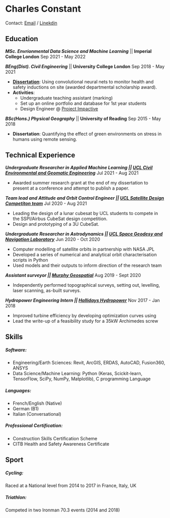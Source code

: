 # Charles Constant

Contact: [Email](mailto:hello@workwithcarolyn.com) / [Linekdin](https://www.linkedin.com/in/charles-constant-63364966/)

## Education
 ***MSc. Envrionmental Data Science and Machine Learning*** || **Imperial College London** Sep 2021 - May 2022
 
 ***BEng(Dist). Civil Engineering*** || **University College London** Sep 2018 - May 2021
- [**Dissertation**](https://github.com/CharlesPlusC/cv/blob/gh-pages/Improving%20Construction%20Site%20Inductions%20through%20the%20use%20of%20a%20Facial%20Emotion%20Recognition%2C%20a%20Study%20in%20Engagement_Charles%20Constant%20and%20Elizabeth%20Bates%20(1).pdf): Using convolutional neural nets to monitor health and safety inductions on site (awarded departmental scholarship award).
- **Activities**: 
  - Undergraduate teaching assistant (marking)
  - Set up an online portfolio and database for 1st year students
  - Design Engineer @ [Project Impactive](https://www.projectimpactive.co.uk/)

 ***BSc(Hons.) Physical Geography*** || **University of Reading** Sep 2015 - May 2018
- **Dissertation**: Quantifying the effect of green environments on stress in humans using remote sensing.

## Technical Experience
***Undergraduate Researcher in Applied Machine Learning || [UCL Civil Environmental and Geomatic Engineering](https://www.ucl.ac.uk/civil-environmental-geomatic-engineering/)*** Jul 2021 - Aug 2021
- Awarded summer research grant at the end of my dissertation to present at a conference and attempt to publish a paper.

***Team lead and Attitude and Orbit Control Engineer || [UCL Satellite Design Competiton team](https://www.linkedin.com/company/ucl-vestigo-satellite-design-team)*** Jul 2020 - Aug 2021
- Leading the design of a lunar cubesat by UCL students to compete in the SSPI/Airbus CubeSat design competition.
- Design and prototyping of a 3U CubeSat.

***Undergraduate Researcher in Astrodynamics || [UCL Space Geodesy and Navigation Laboratory](https://www.ucl.ac.uk/civil-environmental-geomatic-engineering/research-projects/2018/aug/space-geodesy-and-navigation-laboratory)*** Jun 2020 - Oct 2020
-  Computer modelling of satellite orbits in partnership with NASA JPL
-  Developed a series of numerical and analytical orbit characterisation scripts in Python
-  Used models and their outputs to inform direction of the research team

***Assistant surveyor || [Murphy Geospatial](https://murphygs.com/)*** Aug 2019 - Sept 2020
-  Independently performed topographical surveys, setting out, levelling, laser scanning, as-built surveys.

***Hydropower Engineering Intern || [Hallidays Hydropower](https://www.hallidayshydropower.com/)*** Nov 2017 - Jan 2018
- Improved turbine efficiency by developing optimization curves using 
- Lead the write-up of a feasibility study for a 35kW Archimedes screw

## Skills

##### _Software_: 
- Engineering/Earth Sciences: Revit, ArcGIS, ERDAS, AutoCAD, Fusion360, ANSYS
- Data Science/Machine Learning: Python (Keras, Scickit-learn, TensorFlow, SciPy, NumPy, Matplotlib), C programming Language

##### _Languages_: 
- French/English (Native)
- German (B1)
- Italian (Conversational)

##### _Professional Certification_: 
- Construction Skills Certification Scheme
- CITB Health and Safety Awareness Certificate

## Sport
##### _Cycling_:
Raced at a National level from 2014 to 2017 in France, Italy, UK
##### _Triathlon_: 
Competed in two Ironman 70.3 events (2014 and 2018)
